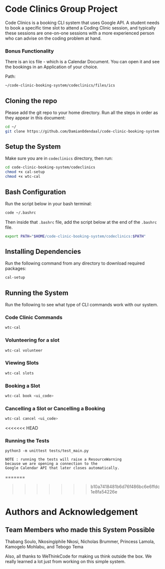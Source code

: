 # Code Clinics Group Project

Code Clinics is a booking CLI system that uses Google API. A student needs to book a specific time slot to attend a Coding Clinic session, and typically these sessions are one-on-one sessions with a more experienced person who can advise on the coding problem at hand.

### Bonus Functionality

There is an ics file - which is a Calendar Document. You can open it and see the bookings in an Application of your choice.

Path: 
```bash
~/code-clinic-booking-system/codeclinics/files/ics
```

## Cloning the repo

Please add the git repo to your home directory. Run all the steps in order as they appear in this document:

```bash
cd ~/
git clone https://github.com/DamianOdendaal/code-clinic-booking-system.git
```

## Setup the System

Make sure you are in ```codeclinics``` directory, then run:

```bash
cd code-clinic-booking-system/codeclinics
chmod +x cal-setup
chmod +x wtc-cal
```

## Bash Configuration

Run the script below in your bash terminal:

```bash
code ~/.bashrc
```

Then inside that ```.bashrc``` file, add the script below at the end of the ```.bashrc``` file.

```bash
export PATH="$HOME/code-clinic-booking-system/codeclinics:$PATH"
```

## Installing Dependencies

Run the following command from any directory to download required packages:

```bash
cal-setup
```

## Running the System

Run the following to see what type of CLI commands work with our system.

### Code Clinic Commands

```bash
wtc-cal
````

### Volunteering for a slot

```bash
wtc-cal volunteer
````

### Viewing Slots

```bash
wtc-cal slots
````

### Booking a Slot

```bash
wtc-cal book <ui_code>
```

### Cancelling a Slot or Cancelling a Booking

```bash
wtc-cal cancel <ui_code>
```

<<<<<<< HEAD
### Running the  Tests
```
python3 -m unittest tests/test_main.py

NOTE : running the tests will raise a ResourceWarning
because we are opening a connection to the
Google Calendar API that later closes automatically.
```

=======
>>>>>>> b10a7418481b6d76f486bc6e6ffdc1e8fa54226e
# Authors and Acknowledgement

## Team Members who made this System Possible

Thabang Soulo,
Nkosingiphile Nkosi,
Nicholas Brummer,
Princess Lamola,
Kamogelo Mohlabu, and
Tebogo Tema

Also, all thanks to WeThinkCode for making us think outside the box. We really learned a lot just from working on this simple system.